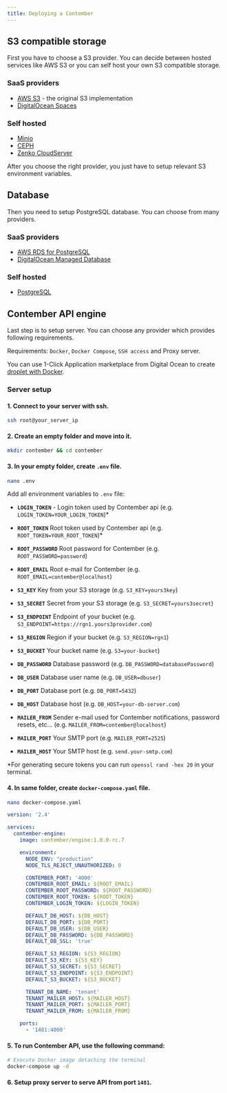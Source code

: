 ```yaml
---
title: Deploying a Contember
---
```


## S3 compatible storage

First you have to choose a S3 provider. You can decide between hosted services like AWS S3 or you can self host your own S3 compatible storage.

### SaaS providers

- [AWS S3](https://aws.amazon.com/s3/) - the original S3 implementation
- [DigitalOcean Spaces](https://www.digitalocean.com/products/spaces/)

### Self hosted

- [Minio](https://min.io/)
- [CEPH](https://ceph.io/)
- [Zenko CloudServer](https://www.zenko.io/cloudserver/)

After you choose the right provider, you just have to setup relevant S3 environment variables.

## Database

Then you need to setup PostgreSQL database. You can choose from many providers.

### SaaS providers

- [AWS RDS for PostgreSQL](https://aws.amazon.com/rds/postgresql/)
- [DigitalOcean Managed Database](https://www.digitalocean.com/products/managed-databases/)

### Self hosted

- [PostgreSQL](https://www.postgresql.org)

## Contember API engine

Last step is to setup server. You can choose any provider which provides following requirements.

Requirements: `Docker`, `Docker Compose`, `SSH access` and Proxy server.

You can use 1-Click Application marketplace from Digital Ocean to create [droplet with Docker](https://marketplace.digitalocean.com/apps/docker).

### Server setup

#### 1. Connect to your server with ssh.

```bash
ssh root@your_server_ip
```

#### 2. Create an empty folder and move into it.

```bash
mkdir contember && cd contember
```

#### 3. In your empty folder, create `.env` file.

```bash
nano .env
```

Add all environment variables to `.env` file:

- **`LOGIN_TOKEN`** - Login token used by Contember api (e.g. `LOGIN_TOKEN=YOUR_LOGIN_TOKEN`)\*
- **`ROOT_TOKEN`** Root token used by Contember api (e.g. `ROOT_TOKEN=YOUR_ROOT_TOKEN`)\*
- **`ROOT_PASSWORD`** Root password for Contember (e.g. `ROOT_PASSWORD=password`)
- **`ROOT_EMAIL`** Root e-mail for Contember (e.g. `ROOT_EMAIL=contember@localhost`)

- **`S3_KEY`** Key from your S3 storage (e.g. `S3_KEY=yours3key`)
- **`S3_SECRET`** Secret from your S3 storage (e.g. `S3_SECRET=yours3secret`)
- **`S3_ENDPOINT`** Endpoint of your bucket (e.g. `S3_ENDPOINT=https://rgn1.yours3provider.com`)
- **`S3_REGION`** Region if your bucket (e.g. `S3_REGION=rgn1`)
- **`S3_BUCKET`** Your bucket name (e.g. `S3=your-bucket`)

- **`DB_PASSWORD`** Database password (e.g. `DB_PASSWORD=databasePassword`)
- **`DB_USER`** Database user name (e.g. `DB_USER=dbuser`)
- **`DB_PORT`** Database port (e.g. `DB_PORT=5432`)
- **`DB_HOST`** Database host (e.g. `DB_HOST=your-db-server.com`)

- **`MAILER_FROM`** Sender e-mail used for Contember notifications, password resets, etc... (e.g. `MAILER_FROM=contember@localhost`)
- **`MAILER_PORT`** Your SMTP port (e.g. `MAILER_PORT=2525`)
- **`MAILER_HOST`** Your SMTP host (e.g. `send.your-smtp.com`)

\*For generating secure tokens you can run `openssl rand -hex 20` in your terminal.

#### 4. In same folder, create `docker-compose.yaml` file.

```bash
nano docker-compose.yaml
```

```yaml title="docker-compose.yaml"
version: '2.4'

services:
  contember-engine:
    image: contember/engine:1.0.0-rc.7

    environment:
      NODE_ENV: "production"
      NODE_TLS_REJECT_UNAUTHORIZED: 0

      CONTEMBER_PORT: '4000'
      CONTEMBER_ROOT_EMAIL: ${ROOT_EMAIL}
      CONTEMBER_ROOT_PASSWORD: ${ROOT_PASSWORD}
      CONTEMBER_ROOT_TOKEN: ${ROOT_TOKEN}
      CONTEMBER_LOGIN_TOKEN: ${LOGIN_TOKEN}

      DEFAULT_DB_HOST: ${DB_HOST}
      DEFAULT_DB_PORT: ${DB_PORT}
      DEFAULT_DB_USER: ${DB_USER}
      DEFAULT_DB_PASSWORD: ${DB_PASSWORD}
      DEFAULT_DB_SSL: 'true'

      DEFAULT_S3_REGION: ${S3_REGION}
      DEFAULT_S3_KEY: ${S3_KEY}
      DEFAULT_S3_SECRET: ${S3_SECRET}
      DEFAULT_S3_ENDPOINT: ${S3_ENDPOINT}
      DEFAULT_S3_BUCKET: ${S3_BUCKET}

      TENANT_DB_NAME: 'tenant'
      TENANT_MAILER_HOST: ${MAILER_HOST}
      TENANT_MAILER_PORT: ${MAILER_PORT}
      TENANT_MAILER_FROM: ${MAILER_FROM}

    ports:
      - '1481:4000'
```

#### 5. To run Contember API, use the following command:

```bash
# Execute Docker image detaching the terminal
docker-compose up -d
```

#### 6. Setup proxy server to serve API from port `1481`.
